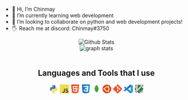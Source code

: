 - 👋 Hi, I’m Chinmay
- 🌱 I’m currently learning web development
- 💞️ I’m looking to collaborate on python and web development projects!
- 🖐 Reach me at discord: Chinmay#3750

<div align="center">
<img src="https://github-readme-stats.vercel.app/api?username=singhalchinmay&show_icons=true&hide_border=true&theme=github_dark" alt="Github Stats" />
</div>

<div align="center">
<img src="https://github-profile-summary-cards.vercel.app/api/cards/profile-details?username=SinghalChinmay&theme=solarized_dark" alt="graph stats">
</div>

<br>

<div align="center">

<h2>Languages and Tools that I use</h2>

<img height="25" src="https://raw.githubusercontent.com/devicons/devicon/master/icons/python/python-original.svg">
<img height="25" src="https://raw.githubusercontent.com/devicons/devicon/master/icons/javascript/javascript-original.svg">
<img height="25" src="https://raw.githubusercontent.com/devicons/devicon/master/icons/html5/html5-original.svg">
<img height="25" src="https://raw.githubusercontent.com/devicons/devicon/master/icons/css3/css3-original.svg">
<img height="25" src="https://raw.githubusercontent.com/devicons/devicon/master/icons/mongodb/mongodb-original.svg">
<img height="25" src="https://raw.githubusercontent.com/devicons/devicon/master/icons/ubuntu/ubuntu-plain.svg">
<img height="25" src="https://raw.githubusercontent.com/devicons/devicon/master/icons/git/git-original.svg">
<img height="25" src="https://raw.githubusercontent.com/devicons/devicon/master/icons/vscode/vscode-original.svg">
<img height="25" src="https://raw.githubusercontent.com/devicons/devicon/master/icons/vim/vim-original.svg">

</div>

<!---
SinghalChinmay/SinghalChinmay is a ✨ special ✨ repository because its `README.md` (this file) appears on your GitHub profile.
You can click the Preview link to take a look at your changes.
--->
